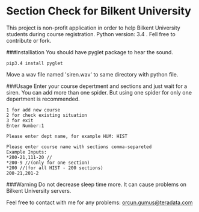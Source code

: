# Section Check for Bilkent University
This project is non-profit application in order to help Bilkent University students during course registration.
Python version: 3.4 . Fell free to contribute or fork.

###Installiation
You should have pyglet package to hear the sound.

```
pip3.4 install pyglet
```
Move a wav file named 'siren.wav' to same directory with python file.

###Usage
Enter your course depertment and sections and just wait for a siren. You can add more than one spider. But using one spider for only one depertment is recommended. 
```
1 for add new course
2 for check existing situation
3 for exit
Enter Number:1

Please enter dept name, for example HUM: HIST

Please enter course name with sections comma-separeted
Example Inputs:
*200-21,111-20 //
*200-9 //(only for one section)
*200 //(for all HIST - 200 sections)
200-21,201-2
```




###Warning
Do not decrease sleep time more. It can cause problems on Bilkent University servers.

Feel free to contact with me for any problems: orcun.gumus@teradata.com


